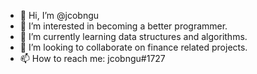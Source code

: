- 👋 Hi, I’m @jcobngu
- 👀 I’m interested in becoming a better programmer. 
- 🌱 I’m currently learning data structures and algorithms. 
- 💞️ I’m looking to collaborate on finance related projects. 
- 📫 How to reach me: jcobngu#1727 

<!---
jcobngu/jcobngu is a ✨ special ✨ repository because its `README.md` (this file) appears on your GitHub profile.
You can click the Preview link to take a look at your changes.
--->

